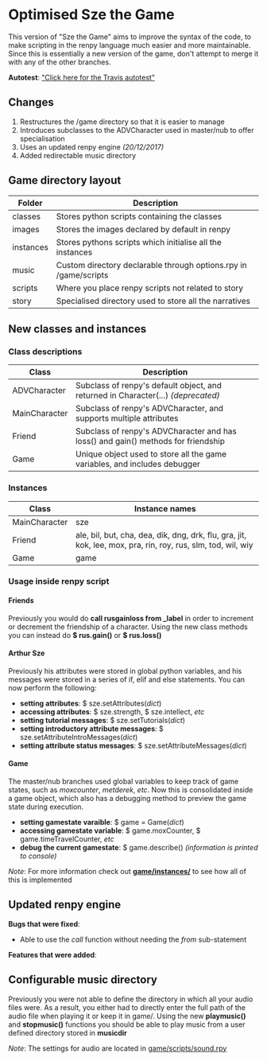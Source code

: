 # Optimised Sze the Game

This version of "Sze the Game" aims to improve the syntax of the code, to make scripting in the renpy language much easier and more maintainable. 
Since this is essentially a new version of the game, don't attempt to merge it with any of the other branches.

**Autotest**: ["Click here for the Travis autotest"](https://travis-ci.org/kfcpaladin/sze-the-game/branches)

## Changes

1. Restructures the /game directory so that it is easier to manage  
2. Introduces subclasses to the ADVCharacter used in master/nub to offer specialisation
3. Uses an updated renpy engine *(20/12/2017)*
4. Added redirectable music directory

## Game directory layout

| Folder    | Description                                                       |
| --------- | ----------------------------------------------------------------- |
| classes   | Stores python scripts containing the classes                      |
| images    | Stores the images declared by default in renpy                    |
| instances | Stores pythons scripts which initialise all the instances         |
| music     | Custom directory declarable through options.rpy in /game/scripts  |
| scripts   | Where you place renpy scripts not related to story                |
| story     | Specialised directory used to store all the narratives            |

## New classes and instances
### Class descriptions

| Class         | Description                                                                       |
| ------------- | --------------------------------------------------------------------------------- |
| ADVCharacter  | Subclass of renpy's default object, and returned in Character(...) *(deprecated)* |
| MainCharacter | Subclass of renpy's ADVCharacter, and supports multiple attributes                |
| Friend        | Subclass of renpy's ADVCharacter and has loss() and gain() methods for friendship |
| Game          | Unique object used to store all the game variables, and includes debugger         |

### Instances

| Class         | Instance names  |
| ------------- | --------------- |
| MainCharacter | sze             |
| Friend        | ale, bil, but, cha, dea, dik, dng, drk, flu, gra, jit, kok, lee, mox, pra, rin, roy, rus, slm, tod, wil, wiy |
| Game          | game            |

### Usage inside renpy script

#### Friends
Previously you would do **call rusgainloss from _label** in order to increment or decrement the friendship of a character. Using the new class methods you can instead do **$ rus.gain()** or **$ rus.loss()**

#### Arthur Sze
Previously his attributes were stored in global python variables, and his messages were stored in a series of if, elif and else statements. You can now perform the following:

* **setting attributes**: $ sze.setAttributes(*dict*)
* **accessing attributes**: $ sze.strength, $ sze.intellect, *etc*
* **setting tutorial messages**: $ sze.setTutorials(*dict*)
* **setting introductory attribute messages**: $ sze.setAttributeIntroMessages(*dict*)
* **setting attribute status messages**: $ sze.setAttributeMessages(*dict*)

#### Game
The master/nub branches used global variables to keep track of game states, such as *moxcounter*, *metderek*, *etc*. Now this is consolidated inside a game object, which also has a debugging method to preview the game state during execution. 

* **setting gamestate varaible**: $ game = Game(*dict*)
* **accessing gamestate variable**: $ game.moxCounter, $ game.timeTravelCounter, *etc*
* **debug the current gamestate**: $ game.describe() *(information is printed to console)*

*Note*: For more information check out [**game/instances/**](https://github.com/kfcpaladin/sze-the-game/tree/orphan/game/instances) to see how all of this is implemented

## Updated renpy engine

**Bugs that were fixed**:
* Able to use the *call* function without needing the *from* sub-statement

**Features that were added**:


## Configurable music directory

Previously you were not able to define the directory in which all your audio files were. As a result, you either had to directly enter the full path of the audio file when playing it or keep it in game/.
Using the new **playmusic()** and **stopmusic()** functions you should be able to play music from a user defined directory stored in **musicdir**

*Note*: The settings for audio are located in [game/scripts/sound.rpy](https://github.com/kfcpaladin/sze-the-game/blob/orphan/game/scripts/sound.rpy)


